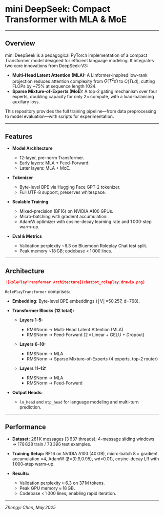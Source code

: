  # mini DeepSeek: Compact Transformer with MLA & MoE

---

## Overview

mini DeepSeek is a pedagogical PyTorch implementation of a compact Transformer model designed for efficient language modeling. It integrates two core innovations from DeepSeek-V3:

* **Multi-Head Latent Attention (MLA):** A Linformer-inspired low-rank projection reduces attention complexity from $O(T^2d)$ to $O(TLd)$, cutting FLOPs by \~75% at sequence length 1024.
* **Sparse Mixture-of-Experts (MoE):** A top-2 gating mechanism over four experts, doubling capacity for only 2× compute, with a load-balancing auxiliary loss.

This repository provides the full training pipeline—from data preprocessing to model evaluation—with scripts for experimentation.

---

## Features

* **Model Architecture**

  * 12-layer, pre-norm Transformer.
  * Early layers: MLA + Feed-Forward.
  * Later layers: MLA + MoE.
* **Tokenizer**

  * Byte-level BPE via Hugging Face GPT-2 tokenizer.
  * Full UTF-8 support; preserves whitespace.
* **Scalable Training**

  * Mixed-precision (BF16) on NVIDIA A100 GPUs.
  * Micro-batching with gradient accumulation.
  * AdamW optimizer with cosine-decay learning rate and 1 000-step warm-up.
* **Eval & Metrics**

  * Validation perplexity \~6.3 on Bluemoon Roleplay Chat test split.
  * Peak memory \~18 GB; codebase < 1 000 lines.

---

## Architecture

```markdown
![RolePlayTransformer Architecture](chatbot_roleplay.drawio.png)
```

`RolePlayTransformer` comprises:

* **Embedding:** Byte-level BPE embeddings (│V│=50 257, d=768).
* **Transformer Blocks (12 total):**

  * **Layers 1–5:**

    * RMSNorm → Multi-Head Latent Attention (MLA)
    * RMSNorm → Feed-Forward (2 × Linear + GELU + Dropout)
  * **Layers 6–10:**

    * RMSNorm → MLA
    * RMSNorm → Sparse Mixture-of-Experts (4 experts, top-2 router)
  * **Layers 11–12:**

    * RMSNorm → MLA
    * RMSNorm → Feed-Forward
* **Output Heads:**

  * `lm_head` and `mtp_head` for language modeling and multi-turn prediction.

---

## Performance

* **Dataset:** 261 K messages (3 637 threads); 4-message sliding windows → 176 828 train / 73 396 test examples.
* **Training Setup:** BF16 on NVIDIA A100 (40 GB), micro-batch 8 × gradient accumulation ×4, AdamW (β=(0.9,0.95), wd=0.01), cosine-decay LR with 1 000-step warm-up.
* **Results:**

  * Validation perplexity ≈ 6.3 on 37 M tokens.
  * Peak GPU memory ≈ 18 GB.
  * Codebase < 1 000 lines, enabling rapid iteration.

---

*Zhengyi Chen, May 2025*
